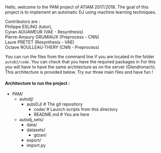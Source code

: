 Hello, welcome to the PAM project of ATIAM 2017/2018.
The goal of this project is to implement an automatic DJ using machine learning techniques.  

Contributors are :  
Philippe ESLING (tutor),  
Cyran AOUAMEUR (VAE - Resynthesis)  
Pierre-Amaury GRUMIAUX (Preprocess - CNN)  
Laure PRÉTET (Resynthesis - VAE)  
Octave ROULLEAU-THERY (CNN - Preprocess)  
  
You can run the files from the command line if you are located in the folder `autoDJ/code`.
You can check that you have the required packages in 
For this you will have to have the same architecture as on the server (Glendronach).
This architecture is provided below.
Try our three main files and have fun !

#### Architecture to run the project :

* PAM/
  * autodj/
    * autoDJ/ # The git repository
      * code/ # Launch scripts from this directory
      * README.md # You are here
  * autodj_sets/
    * data/
    * datasets/
      * gtzan/
    * export/
    * import.py